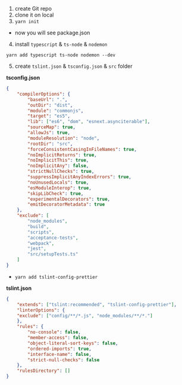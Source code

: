 1. create Git repo
2.  clone it on local
3.  `yarn init`
- now you will see package.json
4.  install `typescript`  & `ts-node` & `nodemon`
```
yarn add typescript ts-node nodemon --dev
```

5. create `tslint.json` & `tsconfig.json` & `src` folder

**tsconfig.json**
```json
{
	"compilerOptions": {
		"baseUrl": ".",
		"outDir": "dist",
		"module": "commonjs",
		"target": "es5",
		"lib": ["es6", "dom", "esnext.asynciterable"],
		"sourceMap": true,
		"allowJs": true,
		"moduleResolution": "node",
		"rootDir": "src",
		"forceConsistentCasingInFileNames": true,
		"noImplicitReturns": true,
		"noImplicitThis": true,
		"noImplicitAny": false,
		"strictNullChecks": true,
		"suppressImplicitAnyIndexErrors": true,
		"noUnusedLocals": true,
		"esModuleInterop": true,
		"skipLibCheck": true,
		"experimentalDecorators": true,
		"emitDecoratorMetadata": true
	},
	"exclude": [
		"node_modules",
		"build",
		"scripts",
		"acceptance-tests",
		"webpack",
		"jest",
		"src/setupTests.ts"
	]
}
```

- `yarn add tslint-config-prettier`

**tslint.json**
```json
{
	"extends": ["tslint:recommended", "tslint-config-prettier"],
	"linterOptions": {
	"exclude": ["config/**/*.js", "node_modules/**/*."]
	},
	"rules": {
		"no-console": false,
		"member-access": false,
		"object-literal-sort-keys": false,
		"ordered-imports": true,
		"interface-name": false,
		"strict-null-checks": false
	},
	"rulesDirectory": []
}
```
<!--stackedit_data:
eyJoaXN0b3J5IjpbLTM0Nzk0NjQzLDEyNjAzMzc0MDgsLTI2MT
U1NDQ4LDc4ODgxMjYyM119
-->